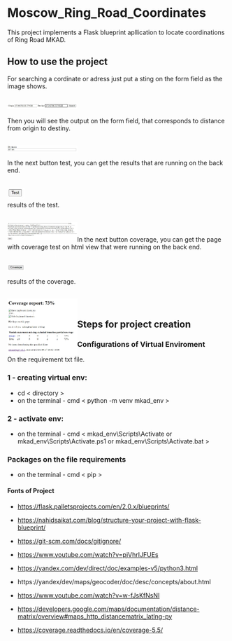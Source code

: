 # Moscow_Ring_Road_Coordinates
This project implements a Flask blueprint apllication to locate coordinations of Ring Road MKAD.

## How to use the project


For searching a cordinate or adress just put a sting on the form field as the image shows.


<br/>


<img align="left" alt="input" width="160px" src="https://github.com/alexaugusto23/Moscow_Ring_Road_Coordinates/blob/main/imgs_readme/input.JPG">


<br/>


Then you will see the output on the form field, that corresponds to distance from origin to destiny.


<br/>


<img align="left" alt="output" width="160pxpx" src="https://github.com/alexaugusto23/Moscow_Ring_Road_Coordinates/blob/main/imgs_readme/output.JPG">


<br/>


In the next button test, you can get the results that are running on the back end.


<br/>


<img align="left" alt="button_test" width="40px" src="https://github.com/alexaugusto23/Moscow_Ring_Road_Coordinates/blob/main/imgs_readme/test.JPG">


<br/>

results of the test.


<br/>


<img align="left" alt="result_test" width="160pxpx" src="https://github.com/alexaugusto23/Moscow_Ring_Road_Coordinates/blob/main/imgs_readme/test_results.JPG">


<br/>


In the next button coverage, you can get the page with coverage test on html view that were running on the back end.


<br/>

<img align="left" alt="button_cover" width="40px" src="https://github.com/alexaugusto23/Moscow_Ring_Road_Coordinates/blob/main/imgs_readme/coverrage.JPG">


<br/>


results of the coverage.


<br/>

<img align="left" alt="result_cover" width="160pxpx" src="https://github.com/alexaugusto23/Moscow_Ring_Road_Coordinates/blob/main/imgs_readme/coverage_results.JPG">


<br/>


## Steps for project creation

### Configurations of Virtual Enviroment

On the requirement txt file.

### 1 - creating virtual env: 

* cd < directory > 
* on the terminal - cmd < python -m venv mkad_env >

### 2 - activate env:

* on the terminal - cmd < mkad_env\Scripts\Activate or mkad_env\Scripts\Activate.ps1 or mkad_env\Scripts\Activate.bat >

### Packages on the file requirements
* on the terminal - cmd < pip >

#### Fonts of Project

* https://flask.palletsprojects.com/en/2.0.x/blueprints/

* https://nahidsaikat.com/blog/structure-your-project-with-flask-blueprint/

* https://git-scm.com/docs/gitignore/

* https://www.youtube.com/watch?v=pjVhrIJFUEs

* https://yandex.com/dev/direct/doc/examples-v5/python3.html 

* https://yandex/dev/maps/geocoder/doc/desc/concepts/about.html

* https://www.youtube.com/watch?v=w-fJsKfNsNI

* https://developers.google.com/maps/documentation/distance-matrix/overview#maps_http_distancematrix_latlng-py

 * https://coverage.readthedocs.io/en/coverage-5.5/